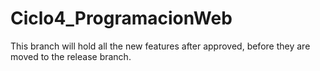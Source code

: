 # Ciclo4_ProgramacionWeb

This branch will hold all the new features after approved, before they are moved to the release branch. 